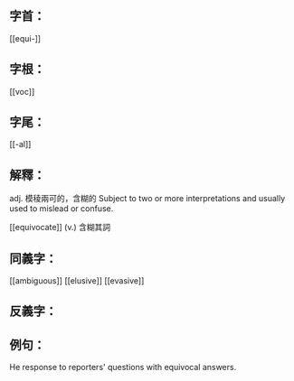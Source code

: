 
## 字首：
[[equi-]]

## 字根：
[[voc]]

## 字尾：
[[-al]]


## 解釋：
adj.
模稜兩可的，含糊的
Subject to two or more interpretations and usually used to mislead or confuse.

[[equivocate]]
(v.)
含糊其詞
## 同義字：
[[ambiguous]]
[[elusive]]
[[evasive]]

## 反義字：

## 例句：
He response to reporters' questions with equivocal answers.